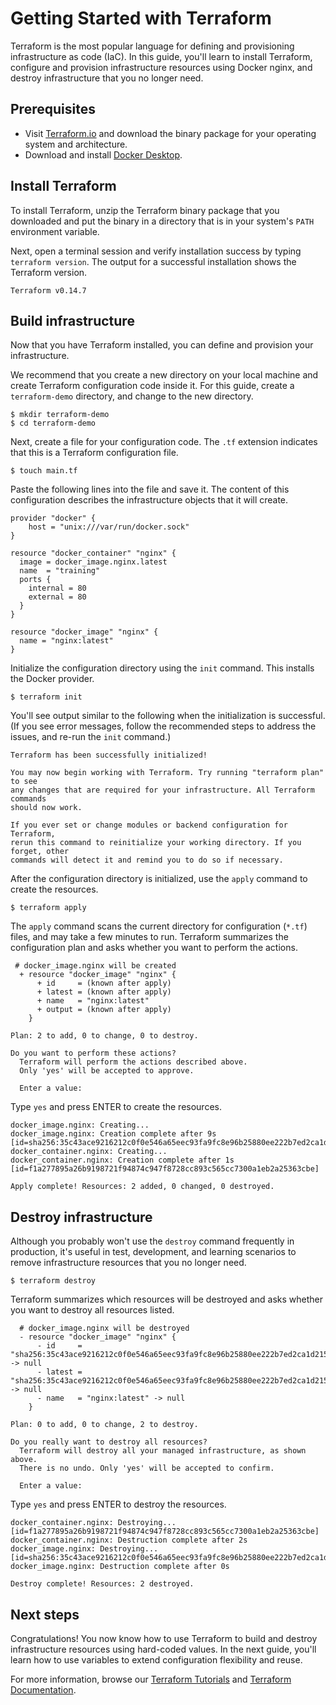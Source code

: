 # Getting Started with Terraform

Terraform is the most popular language for defining and provisioning infrastructure as code (IaC). In this guide, you'll learn to install Terraform, configure and provision infrastructure resources using Docker nginx, and destroy infrastructure that you no longer need.

## Prerequisites 
 - Visit [Terraform.io](https://www.terraform.io/downloads.html) and download the binary package for your operating system and architecture. 
 - Download and install [Docker Desktop](https://www.docker.com/products/docker-desktop).


## Install Terraform

To install Terraform, unzip the Terraform binary package that you downloaded and put the binary in a directory that is in your system's `PATH` environment variable. 

Next, open a terminal session and verify installation success by typing `terraform version`. The output for a successful installation shows the Terraform version.

```shell
Terraform v0.14.7
```

## Build infrastructure

Now that you have Terraform installed, you can define and provision your infrastructure. 

We recommend that you create a new directory on your local machine and create Terraform configuration code inside it. For this guide, create a `terraform-demo` directory, and change to the new directory.

```shell
$ mkdir terraform-demo
$ cd terraform-demo
```

Next, create a file for your configuration code. The `.tf` extension indicates that this is a Terraform configuration file. 

```shell
$ touch main.tf
```

Paste the following lines into the file and save it. The content of this configuration describes the infrastructure objects that it will create. 

```hcl
provider "docker" {
    host = "unix:///var/run/docker.sock"
}

resource "docker_container" "nginx" {
  image = docker_image.nginx.latest
  name  = "training"
  ports {
    internal = 80
    external = 80
  }
}

resource "docker_image" "nginx" {
  name = "nginx:latest"
}
```

Initialize the configuration directory using the `init` command. This installs the Docker provider.

```shell
$ terraform init
```
You'll see output similar to the following when the initialization is successful. (If you see error messages, follow the recommended steps to address the issues, and re-run the `init` command.)

```shell
Terraform has been successfully initialized!

You may now begin working with Terraform. Try running "terraform plan" to see
any changes that are required for your infrastructure. All Terraform commands
should now work.

If you ever set or change modules or backend configuration for Terraform,
rerun this command to reinitialize your working directory. If you forget, other
commands will detect it and remind you to do so if necessary.
```

After the configuration directory is initialized, use the `apply` command to create the resources. 

```shell
$ terraform apply
```

The `apply` command scans the current directory for configuration (`*.tf`) files, and may take a few minutes to run. Terraform summarizes the configuration plan and asks whether you want to perform the actions. 

```shell
 # docker_image.nginx will be created
  + resource "docker_image" "nginx" {
      + id     = (known after apply)
      + latest = (known after apply)
      + name   = "nginx:latest"
      + output = (known after apply)
    }

Plan: 2 to add, 0 to change, 0 to destroy.

Do you want to perform these actions?
  Terraform will perform the actions described above.
  Only 'yes' will be accepted to approve.

  Enter a value:
```
Type `yes` and press ENTER to create the resources.

```shell
docker_image.nginx: Creating...
docker_image.nginx: Creation complete after 9s [id=sha256:35c43ace9216212c0f0e546a65eec93fa9fc8e96b25880ee222b7ed2ca1d2151nginx:latest]
docker_container.nginx: Creating...
docker_container.nginx: Creation complete after 1s [id=f1a277895a26b9198721f94874c947f8728cc893c565cc7300a1eb2a25363cbe]

Apply complete! Resources: 2 added, 0 changed, 0 destroyed.
```

## Destroy infrastructure

Although you probably won't use the `destroy` command frequently in production, it's useful in test, development, and learning scenarios to remove infrastructure resources that you no longer need.

```shell
$ terraform destroy
```

Terraform summarizes which resources will be destroyed and asks whether you want to destroy all resources listed.

```shell
  # docker_image.nginx will be destroyed
  - resource "docker_image" "nginx" {
      - id     = "sha256:35c43ace9216212c0f0e546a65eec93fa9fc8e96b25880ee222b7ed2ca1d2151nginx:latest" -> null
      - latest = "sha256:35c43ace9216212c0f0e546a65eec93fa9fc8e96b25880ee222b7ed2ca1d2151" -> null
      - name   = "nginx:latest" -> null
    }

Plan: 0 to add, 0 to change, 2 to destroy.

Do you really want to destroy all resources?
  Terraform will destroy all your managed infrastructure, as shown above.
  There is no undo. Only 'yes' will be accepted to confirm.

  Enter a value:
```
Type `yes` and press ENTER to destroy the resources.

```shell
docker_container.nginx: Destroying... [id=f1a277895a26b9198721f94874c947f8728cc893c565cc7300a1eb2a25363cbe]
docker_container.nginx: Destruction complete after 2s
docker_image.nginx: Destroying... [id=sha256:35c43ace9216212c0f0e546a65eec93fa9fc8e96b25880ee222b7ed2ca1d2151nginx:latest]
docker_image.nginx: Destruction complete after 0s

Destroy complete! Resources: 2 destroyed.
```

## Next steps

Congratulations! You now know how to use Terraform to build and destroy infrastructure resources using hard-coded values. In the next guide, you'll learn how to use variables to extend configuration flexibility and reuse.

For more information, browse our [Terraform Tutorials](https://learn.hashicorp.com/terraform) and [Terraform Documentation](https://www.terraform.io/docs/index.html).
